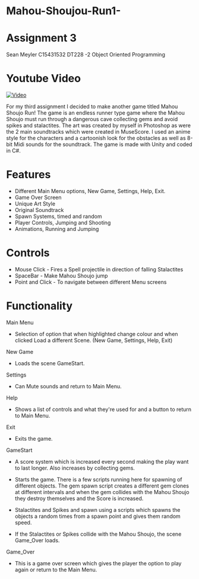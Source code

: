 # Mahou-Shoujou-Run1-
# Assignment 3

Sean Meyler
C15431532
DT228 -2 Object Oriented Programming

# Youtube Video

[![Video](http://img.youtube.com/vi/-jXwU1Bzw4o/0.jpg)](http://www.youtube.com/watch?v=-jXwU1Bzw4o&feature=youtu.beE)

For my third assignment I decided to make another game titled Mahou Shoujo Run! The game is an endless runner type game where the Mahou Shoujo must run through a dangerous cave collecting gems and avoid spikes and stalactites. The art was created by myself in Photoshop as were the 2 main soundtracks which were created in MuseScore. I used an anime style for the characters and a cartoonish look for the obstacles as well as 8-bit Midi sounds for the soundtrack.
The game is made with Unity and coded in C#.

# Features

- Different Main Menu options, New Game, Settings, Help, Exit.
- Game Over Screen
- Unique Art Style
- Original Soundtrack
- Spawn Systems, timed and random
- Player Controls, Jumping and Shooting
- Animations, Running and Jumping

# Controls

- Mouse Click - Fires a Spell projectile in direction of falling Stalactites
- SpaceBar - Make Mahou Shoujo jump
- Point and Click - To navigate between different Menu screens

# Functionality

Main Menu

- Selection of option that when highlighted change colour and when clicked Load a different Scene. (New Game, Settings, Help, Exit)

New Game

- Loads the scene GameStart.

Settings

- Can Mute sounds and return to Main Menu.

Help

- Shows a list of controls and what they're used for and a button to return to Main Menu.

Exit

- Exits the game.

GameStart

- A score system which is increased every second making the play want to last longer. Also increases by collecting gems.

- Starts the game. There is a few scripts running here for spawning of different objects. The gem spawn script creates a different gem clones at different intervals and when the gem collides with the Mahou Shoujo they destroy themselves and the Score is increased.

- Stalactites and Spikes and spawn using a scripts which spawns the objects a random times from a spawn point and gives them random speed.

- If the Stalactites or Spikes collide with the Mahou Shoujo, the scene Game_Over loads.

Game_Over

- This is a game over screen which gives the player the option to play again or return to the Main Menu.
